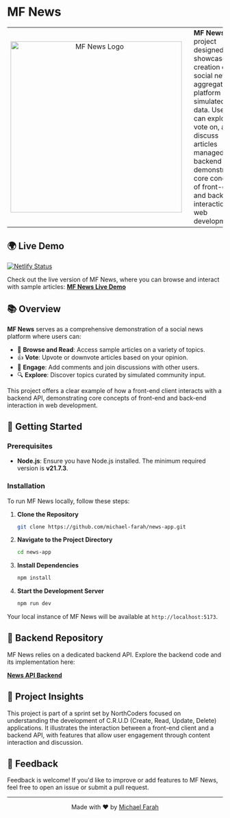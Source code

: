 # MF News

<table>
  <tr>
    <td align="center" valign="center">
      <a href="https://mf-news.netlify.app/">
        <img src="https://github.com/michael-farah/news-app/blob/master/src/assets/news-logo.png?raw=true" alt="MF News Logo" width="400"/>
      </a>
      <br/>
    </td>
    <td valign="center" style="padding-left: 20px;">
      <strong>MF News</strong> is a project designed to showcase the creation of a social news aggregation platform using simulated data. Users can explore, vote on, and discuss articles managed by a backend API, demonstrating core concepts of front-end and back-end interaction in web development.
    </td>
  </tr>
</table>

## 🌍 Live Demo

[![Netlify Status](https://api.netlify.com/api/v1/badges/1be38953-9109-47ae-9166-72c0e76700ce/deploy-status)](https://app.netlify.com/sites/mf-news/deploys)

Check out the live version of MF News, where you can browse and interact with sample articles:
[**MF News Live Demo**](https://mf-news.netlify.app/)

## 📚 Overview

**MF News** serves as a comprehensive demonstration of a social news platform where users can:

- 📰 **Browse and Read**: Access sample articles on a variety of topics.
- 👍 **Vote**: Upvote or downvote articles based on your opinion.
- 💬 **Engage**: Add comments and join discussions with other users.
- 🔍 **Explore**: Discover topics curated by simulated community input.

This project offers a clear example of how a front-end client interacts with a backend API, demonstrating core concepts of front-end and back-end interaction in web development.

## 🚀 Getting Started

### Prerequisites

- **Node.js**: Ensure you have Node.js installed. The minimum required version is **v21.7.3**.

### Installation

To run MF News locally, follow these steps:

1. **Clone the Repository**

   ```bash
   git clone https://github.com/michael-farah/news-app.git
   ```

2. **Navigate to the Project Directory**

   ```bash
   cd news-app
   ```

3. **Install Dependencies**

   ```bash
   npm install
   ```

4. **Start the Development Server**

   ```bash
   npm run dev
   ```

Your local instance of MF News will be available at `http://localhost:5173`.

## 🔗 Backend Repository

MF News relies on a dedicated backend API. Explore the backend code and its implementation here:

[**News API Backend**](https://github.com/michael-farah/news-api)

## 📖 Project Insights

This project is part of a sprint set by NorthCoders focused on understanding the development of C.R.U.D (Create, Read, Update, Delete) applications. It illustrates the interaction between a front-end client and a backend API, with features that allow user engagement through content interaction and discussion.

## 💬 Feedback

Feedback is welcome! If you'd like to improve or add features to MF News, feel free to open an issue or submit a pull request.

---

<p align="center">
  Made with ❤️ by <a href="https://github.com/michael-farah">Michael Farah</a>
</p>